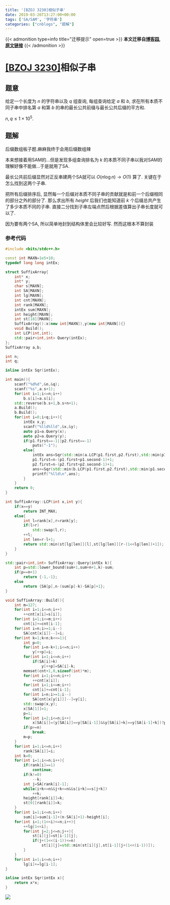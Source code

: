 ```yaml
---
title: '[BZOJ 3230]相似子串'
date: 2019-03-26T13:27:00+00:00
tags: ['SA/SAM', '字符串']
categories: ["cnblogs", "题解"]
---
```

{{< admonition type=info title="迁移提示" open=true >}}
**本文迁移自[博客园](https://rvalue.cnblogs.com), [原文链接](http://www.cnblogs.com/rvalue/archive/2019/03/26/10603884.html)**
{{< /admonition >}}

# [[BZOJ 3230]](https://www.lydsy.com/JudgeOnline/problem.php?id=3230)相似子串

## 题意

给定一个长度为 $n$ 的字符串以及 $q$ 组查询, 每组查询给定 $a$ 和 $b$, 求在所有本质不同子串中排名第 $a$ 和第 $b$ 的串的最长公共前缀与最长公共后缀的平方和.

$n,q\le 1\times 10^5$.

## 题解

后缀数组板子题.<span class="covered">麻麻我终于会用后缀数组辣</span>

本来想接着用SAM的...但是发现多组查询排名为 $k$ 的本质不同子串以我对SAM的理解好像不能做...于是就用了SA.

最长公共前后缀显然对正反串建两个SA就可以 $O(n\log n)\rightarrow O(1)$ 算了. 关键在于怎么找到这两个子串.

把所有后缀排序后, 显然每一个后缀对本质不同子串的贡献就是和前一个后缀相同的部分之外的部分了. 那么求出所有 $height$ 后我们也能知道前 $k$ 个后缀总共产生了多少本质不同的子串. 直接二分找到子串左端点然后根据差值算出子串长度就可以了.

因为要有两个SA, 所以简单地封到结构体里会比较好写. <span class="covered">然而这根本不算封装</span>

### 参考代码

```cpp
#include <bits/stdc++.h>

const int MAXN=1e5+10;
typedef long long intEx;

struct SuffixArray{
	int* x;
	int* y;
	char s[MAXN];
	int SA[MAXN];
	int lg[MAXN];
	int cnt[MAXN];
	int rank[MAXN];
	intEx sum[MAXN];
	int height[MAXN];
	int st[18][MAXN];
	SuffixArray():x(new int[MAXN]),y(new int[MAXN]){}
	void Build();
	int LCP(int,int);
	std::pair<int,int> Query(intEx);
};
SuffixArray a,b;

int n;
int q;

inline intEx Sqr(intEx);

int main(){
	scanf("%d%d",&n,&q);
	scanf("%s",a.s+1);
	for(int i=1;i<=n;i++)
		b.s[i]=a.s[i];
	std::reverse(b.s+1,b.s+n+1);
	a.Build();
	b.Build();
	for(int i=0;i<q;i++){
		intEx x,y;
		scanf("%lld%lld",&x,&y);
		auto p1=a.Query(x);
		auto p2=a.Query(y);
		if(p1.first==-1||p2.first==-1)
			puts("-1");
		else{
			intEx ans=Sqr(std::min(a.LCP(p1.first,p2.first),std::min(p1.second,p2.second)));
			p1.first=n-(p1.first+p1.second-1)+1;
			p2.first=n-(p2.first+p2.second-1)+1;
			ans+=Sqr(std::min(b.LCP(p1.first,p2.first),std::min(p1.second,p2.second)));
			printf("%lld\n",ans);
		}
	}
	return 0;
}

int SuffixArray::LCP(int x,int y){
	if(x==y)
		return INT_MAX;
	else{
		int l=rank[x],r=rank[y];
		if(l>r)
			std::swap(l,r);
		++l;
		int len=r-l+1;
		return std::min(st[lg[len]][l],st[lg[len]][r-(1<<lg[len])+1]);
	}
}

std::pair<int,int> SuffixArray::Query(intEx k){
	int p=std::lower_bound(sum+1,sum+n+1,k)-sum;
	if(p==n+1)
		return {-1,-1};
	else
		return {SA[p],n-(sum[p]-k)-SA[p]+1};
}

void SuffixArray::Build(){
	int m=127;
	for(int i=1;i<=n;i++)
		++cnt[x[i]=s[i]];
	for(int i=1;i<=m;i++)
		cnt[i]+=cnt[i-1];
	for(int i=n;i>=1;i--)
		SA[cnt[x[i]]--]=i;
	for(int k=1;k<n;k<<=1){
		int p=0;
		for(int i=n-k+1;i<=n;i++)
			y[++p]=i;
		for(int i=1;i<=n;i++)
			if(SA[i]>k)
				y[++p]=SA[i]-k;
		memset(cnt+1,0,sizeof(int)*m);
		for(int i=1;i<=n;i++)
			++cnt[x[i]];
		for(int i=1;i<=m;i++)
			cnt[i]+=cnt[i-1];
		for(int i=n;i>=1;i--)
			SA[cnt[x[y[i]]]--]=y[i];
		std::swap(x,y);
		x[SA[1]]=1;
		p=1;
		for(int i=2;i<=n;i++)
			x[SA[i]]=(y[SA[i]]==y[SA[i-1]]&&y[SA[i]+k]==y[SA[i-1]+k])?p:++p;
		if(p>=n)
			break;
		m=p;
	}
	for(int i=1;i<=n;i++)
		rank[SA[i]]=i;
	int k=0;
	for(int i=1;i<=n;i++){
		if(rank[i]==1)
			continue;
		if(k!=0)
			--k;
		int j=SA[rank[i]-1];
		while(i+k<=n&&j+k<=n&&s[i+k]==s[j+k])
			++k;
		height[rank[i]]=k;
		st[0][rank[i]]=k;
	}
	for(int i=1;i<=n;i++)
		sum[i]=sum[i-1]+(n-SA[i]+1)-height[i];
	for(int i=1;(1<<i)<=n;i++){
		++lg[1<<i];
		for(int j=2;j<=n;j++){
			st[i][j]=st[i-1][j];
			if(j+(1<<(i-1))<=n)
				st[i][j]=std::min(st[i][j],st[i-1][j+(1<<(i-1))]);
		}
	}
	for(int i=1;i<=n;i++)
		lg[i]+=lg[i-1];
}

inline intEx Sqr(intEx x){
	return x*x;
}

```

![](https://pic.rvalue.moe/2021/08/02/dc0566fc34632.png)
